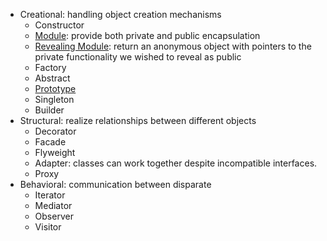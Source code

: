 * Creational: handling object creation mechanisms
    * Constructor
    * [Module](patterns/creational/Module.js): provide both private and public encapsulation 
    * [Revealing Module](patterns/creational/Reveal.js): return an anonymous object with pointers to the private functionality we wished to reveal as public
    * Factory
    * Abstract
    * [Prototype](patterns/creational/Prototype.js)
    * Singleton
    * Builder
* Structural: realize relationships between different objects
    * Decorator
    * Facade
    * Flyweight
    * Adapter: classes can work together despite incompatible interfaces.
    * Proxy
* Behavioral: communication between disparate
    * Iterator
    * Mediator
    * Observer
    * Visitor
     
